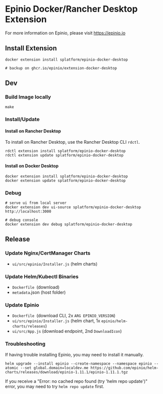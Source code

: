 # Epinio Docker/Rancher Desktop Extension

For more information on Epinio, please visit https://epinio.io

## Install Extension

    docker extension install splatform/epinio-docker-desktop

    # backup on ghcr.io/epinio/extension-docker-desktop

## Dev

### Build Image locally

    make

### Install/Update

#### Install on Rancher Desktop

To install on Rancher Desktop, use the Rancher Desktop CLI `rdctl`.

    rdctl extension install splatform/epinio-docker-desktop
    rdctl extension update splatform/epinio-docker-desktop

#### Install on Docker Desktop

    docker extension install splatform/epinio-docker-desktop
    docker extension update splatform/epinio-docker-desktop

### Debug

    # serve ui from local server
    docker extension dev ui-source splatform/epinio-docker-desktop http://localhost:3000

    # debug console
    docker extension dev debug splatform/epinio-docker-desktop

## Release

### Update Nginx/CertManager Charts

* `ui/src/epinio/Installer.js` (helm charts)

### Update Helm/Kubectl Binaries

* `Dockerfile `(download)
* `metadata`.json (host folder)

### Update Epinio

* `Dockerfile `(download CLI, 2x `ARG EPINIO_VERSION`)
* `ui/src/epinio/Installer.js` (helm chart, 1x `epinio/helm-charts/releases`)
* `ui/src/App.js` (download endpoint, 2nd `DownloadIcon`)

### Troubleshooting

If having trouble installing Epinio, you may need to install it manually.

```
helm upgrade --install epinio --create-namespace --namespace epinio --atomic --set global.domain=localdev.me https://github.com/epinio/helm-charts/releases/download/epinio-1.11.1/epinio-1.11.1.tgz
```

If you receive a "Error: no cached repo found (try 'helm repo update')" error, you may need to try `helm repo update` first.